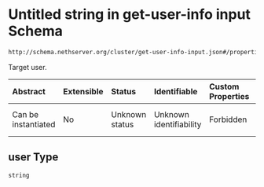 # Untitled string in get-user-info input Schema

```txt
http://schema.nethserver.org/cluster/get-user-info-input.json#/properties/user
```

Target user.

| Abstract            | Extensible | Status         | Identifiable            | Custom Properties | Additional Properties | Access Restrictions | Defined In                                                                            |
| :------------------ | :--------- | :------------- | :---------------------- | :---------------- | :-------------------- | :------------------ | :------------------------------------------------------------------------------------ |
| Can be instantiated | No         | Unknown status | Unknown identifiability | Forbidden         | Allowed               | none                | [get-user-info-input.json\*](cluster/get-user-info-input.json "open original schema") |

## user Type

`string`
